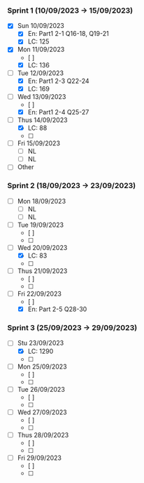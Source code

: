 ### Sprint 1 (10/09/2023 -> 15/09/2023)

- [x] Sun 10/09/2023
  - [x] En: Part1 2-1 Q16-18, Q19-21
  - [x] LC: 125
- [x] Mon 11/09/2023
  - [ ]
  - [x] LC: 136
- [ ] Tue 12/09/2023
  - [x] En: Part1 2-3 Q22-24
  - [x] LC: 169
- [ ] Wed 13/09/2023
  - [ ]
  - [x] En: Part1 2-4 Q25-27
- [ ] Thus 14/09/2023
  - [x] LC: 88
  - [ ]
- [ ] Fri 15/09/2023
    - [ ] NL
    - [ ] NL
- [ ] Other

### Sprint 2 (18/09/2023 -> 23/09/2023)

- [ ] Mon 18/09/2023
    - [ ] NL
    - [ ] NL
- [ ] Tue 19/09/2023
    - [ ] 
    - [ ] 
- [ ] Wed 20/09/2023
    - [x] LC: 83
    - [ ] 
- [ ] Thus 21/09/2023
    - [ ] 
    - [ ]
- [ ] Fri 22/09/2023
    - [ ] 
    - [x] En: Part 2-5 Q28-30

### Sprint 3 (25/09/2023 -> 29/09/2023)

- [ ] Stu 23/09/2023
    - [x] LC: 1290 
    - [ ] 
- [ ] Mon 25/09/2023
    - [ ] 
    - [ ] 
- [ ] Tue 26/09/2023
    - [ ] 
    - [ ] 
- [ ] Wed 27/09/2023
    - [ ]
    - [ ] 
- [ ] Thus 28/09/2023
    - [ ] 
    - [ ]
- [ ] Fri 29/09/2023
    - [ ] 
    - [ ]

